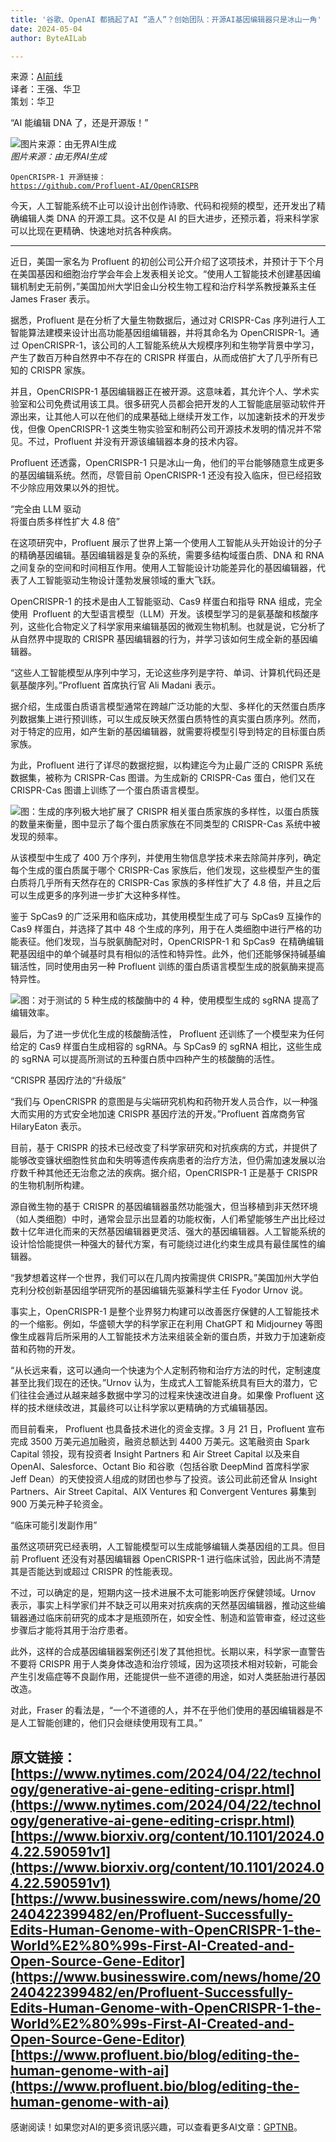 ```yaml
---
title: '谷歌、OpenAI 都搞起了AI “造人”？创始团队：开源AI基因编辑器只是冰山一角'
date: 2024-05-04
author: ByteAILab

---
```


来源：[AI前线](https://mp.weixin.qq.com/s/8h6pLBN5PxsofE3mqC3GIA)  
译者：王强、华卫  
策划：华卫  

“AI 能编辑 DNA 了，还是开源版！”  

![图片来源：由无界AI生成](https://appserversrc.8btc.cn/upload/3B33CB85B496C0CB6FBA4C2BD79320AD/1714721126966/FsGJ2uYxRfrfHfFGLiqKmsumIm4B.png)  
*图片来源：由无界AI生成*  

<code>OpenCRISPR-1 开源链接：</code>  
<code>https://github.com/Profluent-AI/OpenCRISPR</code>  

今天，人工智能系统不止可以设计出创作诗歌、代码和视频的模型，还开发出了精确编辑人类 DNA 的开源工具。这不仅是 AI 的巨大进步，还预示着，将来科学家可以比现在更精确、快速地对抗各种疾病。

---
  

近日，美国一家名为 Profluent 的初创公司公开介绍了这项技术，并预计于下个月在美国基因和细胞治疗学会年会上发表相关论文。“使用人工智能技术创建基因编辑机制史无前例，”美国加州大学旧金山分校生物工程和治疗科学系教授兼系主任 James Fraser 表示。  

据悉，Profluent 是在分析了大量生物数据后，通过对 CRISPR-Cas 序列进行人工智能算法建模来设计出高功能基因组编辑器，并将其命名为 OpenCRISPR-1。通过 OpenCRISPR-1，该公司的人工智能系统从大规模序列和生物学背景中学习，产生了数百万种自然界中不存在的 CRISPR 样蛋白，从而成倍扩大了几乎所有已知的 CRISPR 家族。  

并且，OpenCRISPR-1 基因编辑器正在被开源。这意味着，其允许个人、学术实验室和公司免费试用该工具。很多研究人员都会把开发的人工智能底层驱动软件开源出来，让其他人可以在他们的成果基础上继续开发工作，以加速新技术的开发步伐，但像 OpenCRISPR-1 这类生物实验室和制药公司开源技术发明的情况并不常见。不过，Profluent 并没有开源该编辑器本身的技术内容。  

Profluent 还透露，OpenCRISPR-1 只是冰山一角，他们的平台能够随意生成更多的基因编辑系统。然而，尽管目前 OpenCRISPR-1 还没有投入临床，但已经招致不少除应用效果以外的担忧。  

“完全由 LLM 驱动  
将蛋白质多样性扩大 4.8 倍”  

在这项研究中，Profluent 展示了世界上第一个使用人工智能从头开始设计的分子的精确基因编辑。基因编辑器是复杂的系统，需要多结构域蛋白质、DNA 和 RNA 之间复杂的空间和时间相互作用。使用人工智能设计功能差异化的基因编辑器，代表了人工智能驱动生物设计蓬勃发展领域的重大飞跃。  

OpenCRISPR-1 的技术是由人工智能驱动、Cas9 样蛋白和指导 RNA 组成，完全使用  Profluent 的大型语言模型（LLM）开发。该模型学习的是氨基酸和核酸序列，这些化合物定义了科学家用来编辑基因的微观生物机制。也就是说，它分析了从自然界中提取的 CRISPR 基因编辑器的行为，并学习该如何生成全新的基因编辑器。  

“这些人工智能模型从序列中学习，无论这些序列是字符、单词、计算机代码还是氨基酸序列。”Profluent 首席执行官 Ali Madani 表示。  

据介绍，生成蛋白质语言模型通常在跨越广泛功能的大型、多样化的天然蛋白质序列数据集上进行预训练，可以生成反映天然蛋白质特性的真实蛋白质序列。然而，对于特定的应用，如产生新的基因编辑器，就需要将模型引导到特定的目标蛋白质家族。  

为此，Profluent 进行了详尽的数据挖掘，以构建迄今为止最广泛的 CRISPR 系统数据集，被称为 CRISPR-Cas 图谱。为生成新的 CRISPR-Cas 蛋白，他们又在 CRISPR-Cas 图谱上训练了一个蛋白质语言模型。  

![图：生成的序列极大地扩展了 CRISPR 相关蛋白质家族的多样性，以蛋白质簇的数量来衡量，图中显示了每个蛋白质家族在不同类型的 CRISPR-Cas 系统中被发现的频率。](https://appserversrc.8btc.cn/FiTtzwCRc8W4wr76RBQoqOuplLb3)  

从该模型中生成了 400 万个序列，并使用生物信息学技术来去除简并序列，确定每个生成的蛋白质属于哪个 CRISPR-Cas 家族后，他们发现，这些模型产生的蛋白质将几乎所有天然存在的 CRISPR-Cas 家族的多样性扩大了 4.8 倍，并且之后可以生成更多的序列进一步扩大这种多样性。  

鉴于 SpCas9 的广泛采用和临床成功，其使用模型生成了可与 SpCas9 互操作的 Cas9 样蛋白，并选择了其中 48 个生成的序列，用于在人类细胞中进行严格的功能表征。他们发现，当与脱氨酶配对时，OpenCRISPR-1 和 SpCas9  在精确编辑靶基因组中的单个碱基时具有相似的活性和特异性。此外，他们还能够保持碱基编辑活性，同时使用由另一种 Profluent 训练的蛋白质语言模型生成的脱氨酶来提高特异性。  

![图：对于测试的 5 种生成的核酸酶中的 4 种，使用模型生成的 sgRNA 提高了编辑效率。](https://appserversrc.8btc.cn/Fgko_umcqDeT5r3JJkWve2AOUbqW)  

最后，为了进一步优化生成的核酸酶活性， Profluent 还训练了一个模型来为任何给定的 Cas9 样蛋白生成相容的 sgRNA。与 SpCas9 的 sgRNA 相比，这些生成的 sgRNA 可以提高所测试的五种蛋白质中四种产生的核酸酶的活性。  

“CRISPR 基因疗法的“升级版”  

“我们与 OpenCRISPR 的意图是与尖端研究机构和药物开发人员合作，以一种强大而实用的方式安全地加速 CRISPR 基因疗法的开发。”Profluent 首席商务官 HilaryEaton 表示。  

目前，基于 CRISPR 的技术已经改变了科学家研究和对抗疾病的方式，并提供了能够改变镰状细胞性贫血和失明等遗传疾病患者的治疗方法，但仍需加速发展以治疗数千种其他还无治愈之法的疾病。据介绍，OpenCRISPR-1 正是基于 CRISPR 的生物机制所构建。  

源自微生物的基于 CRISPR 的基因编辑器虽然功能强大，但当移植到非天然环境（如人类细胞）中时，通常会显示出显着的功能权衡，人们希望能够生产出比经过数十亿年进化而来的天然基因编辑器更灵活、强大的基因编辑器。人工智能系统的设计恰恰能提供一种强大的替代方案，有可能绕过进化约束生成具有最佳属性的编辑器。  

“我梦想着这样一个世界，我们可以在几周内按需提供 CRISPR。”美国加州大学伯克利分校创新基因组学研究所的基因编辑先驱兼科学主任 Fyodor Urnov 说。  

事实上，OpenCRISPR-1 是整个业界努力构建可以改善医疗保健的人工智能技术的一个缩影。例如，华盛顿大学的科学家正在利用 ChatGPT 和 Midjourney 等图像生成器背后所采用的人工智能技术方法来组装全新的蛋白质，并致力于加速新疫苗和药物的开发。  

“从长远来看，这可以通向一个快速为个人定制药物和治疗方法的时代，定制速度甚至比我们现在的还快。”Urnov 认为，生成式人工智能系统具有巨大的潜力，它们往往会通过从越来越多数据中学习的过程来快速改进自身。如果像 Profluent 这样的技术继续改进，其最终可以让科学家以更精确的方式编辑基因。  

而目前看来， Profluent 也具备技术进化的资金支撑。3 月 21 日，Profluent 宣布完成 3500 万美元追加融资，融资总额达到 4400 万美元。这笔融资由 Spark Capital 领投，现有投资者 Insight Partners 和 Air Street Capital 以及来自 OpenAI、Salesforce、Octant Bio 和谷歌（包括谷歌 DeepMind 首席科学家 Jeff Dean）的天使投资人组成的财团也参与了投资。该公司此前还曾从 Insight Partners、Air Street Capital、AIX Ventures 和 Convergent Ventures 募集到 900 万美元种子轮资金。  

“临床可能引发副作用”  

虽然这项研究已经表明，人工智能模型可以生成能够编辑人类基因组的工具。但目前 Profluent 还没有对基因编辑器 OpenCRISPR-1 进行临床试验，因此尚不清楚其是否能达到或超过 CRISPR 的性能表现。  

不过，可以确定的是，短期内这一技术进展不太可能影响医疗保健领域。Urnov 表示，事实上科学家们并不缺乏可以用来对抗疾病的天然基因编辑器，推动这些编辑器通过临床前研究的成本才是瓶颈所在，如安全性、制造和监管审查，经过这些步骤后才能将其用于治疗患者。  

此外，这样的合成基因编辑器案例还引发了其他担忧。长期以来，科学家一直警告不要将 CRISPR 用于人类身体改造和治疗领域，因为这项技术相对较新，可能会产生引发癌症等不良副作用，还能提供一些不道德的用途，如对人类胚胎进行基因改造。  

对此，Fraser 的看法是，“一个不道德的人，并不在乎他们使用的基因编辑器是不是人工智能创建的，他们只会继续使用现有工具。”  

原文链接：  
[https://www.nytimes.com/2024/04/22/technology/generative-ai-gene-editing-crispr.html](https://www.nytimes.com/2024/04/22/technology/generative-ai-gene-editing-crispr.html)  
[https://www.biorxiv.org/content/10.1101/2024.04.22.590591v1](https://www.biorxiv.org/content/10.1101/2024.04.22.590591v1)  
[https://www.businesswire.com/news/home/20240422399482/en/Profluent-Successfully-Edits-Human-Genome-with-OpenCRISPR-1-the-World%E2%80%99s-First-AI-Created-and-Open-Source-Gene-Editor](https://www.businesswire.com/news/home/20240422399482/en/Profluent-Successfully-Edits-Human-Genome-with-OpenCRISPR-1-the-World%E2%80%99s-First-AI-Created-and-Open-Source-Gene-Editor)  
[https://www.profluent.bio/blog/editing-the-human-genome-with-ai](https://www.profluent.bio/blog/editing-the-human-genome-with-ai)
---
感谢阅读！如果您对AI的更多资讯感兴趣，可以查看更多AI文章：[GPTNB](https://gptnb.com)。
